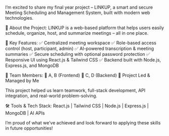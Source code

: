 I’m excited to share my final year project – LINKUP, a smart and secure Meeting Scheduling and Management System, built with modern web technologies.

🔹 About the Project:
LINKUP is a web-based platform that helps users easily schedule, organize, host, and summarize meetings – all in one place.

🔹 Key Features:
✅ Centralized meeting workspace
✅ Role-based access control (host, participant, admin)
✅ AI-powered transcription & meeting summaries
✅ Secure scheduling with optional password protection
✅ Responsive UI using React.js & Tailwind CSS
✅ Backend built with Node.js, Express.js, and MongoDB

🔹 Team Members:
👥 A, B (Frontend)
👥 C, D (Backend)
🧩 Project Led & Managed by Me

This project helped us learn teamwork, full-stack development, API integration, and real-world problem-solving.

🛠️ Tools & Tech Stack: React.js | Tailwind CSS | Node.js | Express.js | MongoDB | AI APIs

I’m proud of what we’ve achieved and look forward to applying these skills in future opportunities!
